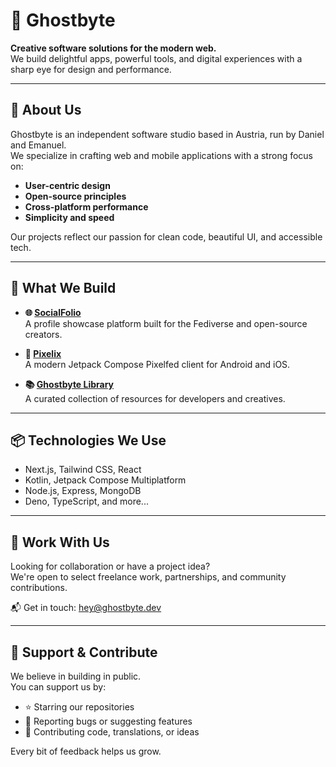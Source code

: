 # 👻 Ghostbyte

**Creative software solutions for the modern web.**  
We build delightful apps, powerful tools, and digital experiences with a sharp eye for design and performance.

---

## 🚀 About Us

Ghostbyte is an independent software studio based in Austria, run by Daniel and Emanuel.  
We specialize in crafting web and mobile applications with a strong focus on:

- **User-centric design**
- **Open-source principles**
- **Cross-platform performance**
- **Simplicity and speed**

Our projects reflect our passion for clean code, beautiful UI, and accessible tech.

---

## 🧠 What We Build

- **🌐 [SocialFolio](https://socialfolio.me)**  
  A profile showcase platform built for the Fediverse and open-source creators.

- **📱 [Pixelix](https://app.pixelix.social)**  
  A modern Jetpack Compose Pixelfed client for Android and iOS.

- **📚 [Ghostbyte Library](https://library.ghostbyte.dev)**  
  A curated collection of resources for developers and creatives.

---

## 📦 Technologies We Use

- Next.js, Tailwind CSS, React
- Kotlin, Jetpack Compose Multiplatform
- Node.js, Express, MongoDB
- Deno, TypeScript, and more...

---

## 🤝 Work With Us

Looking for collaboration or have a project idea?  
We're open to select freelance work, partnerships, and community contributions.

📬 Get in touch: [hey@ghostbyte.dev](mailto:hey@ghostbyte.dev)

---

## 🫶 Support & Contribute

We believe in building in public.  
You can support us by:

- ⭐ Starring our repositories
- 🐛 Reporting bugs or suggesting features
- 🤝 Contributing code, translations, or ideas

Every bit of feedback helps us grow.

